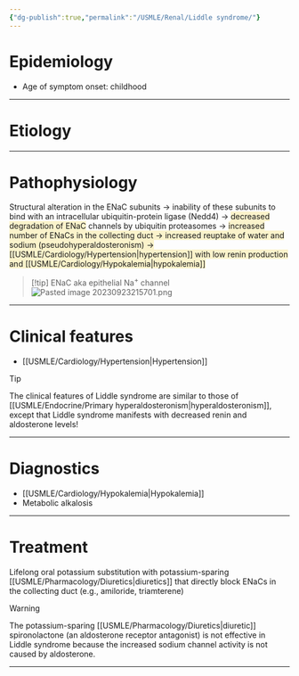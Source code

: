 ```yaml
---
{"dg-publish":true,"permalink":"/USMLE/Renal/Liddle syndrome/"}
---
```


# Epidemiology
- Age of symptom onset: childhood

---
# Etiology


---
# Pathophysiology
Structural alteration in the ENaC subunits → inability of these subunits to bind with an intracellular ubiquitin-protein ligase (Nedd4) → <span style="background:rgba(240, 200, 0, 0.2)">decreased degradation of ENaC</span> channels by ubiquitin proteasomes → <span style="background:rgba(240, 200, 0, 0.2)">increased number of ENaCs in the collecting duct → increased reuptake of water and sodium (pseudohyperaldosteronism) → [[USMLE/Cardiology/Hypertension\|hypertension]] with low renin production and [[USMLE/Cardiology/Hypokalemia\|hypokalemia]]</span>
>[!tip] ENaC
> aka epithelial Na<sup>+</sup> channel![Pasted image 20230923215701.png](/img/user/appendix/Pasted%20image%2020230923215701.png)

---
# Clinical features
- [[USMLE/Cardiology/Hypertension\|Hypertension]]
>[!tip] 
>The clinical features of Liddle syndrome are similar to those of [[USMLE/Endocrine/Primary hyperaldosteronism\|hyperaldosteronism]], except that Liddle syndrome manifests with decreased renin and aldosterone levels!


---
# Diagnostics
- [[USMLE/Cardiology/Hypokalemia\|Hypokalemia]]
- Metabolic alkalosis

---
# Treatment
Lifelong oral potassium substitution with potassium-sparing [[USMLE/Pharmacology/Diuretics\|diuretics]] that directly block ENaCs in the collecting duct (e.g., amiloride, triamterene)
>[!warning] 
>The potassium-sparing [[USMLE/Pharmacology/Diuretics\|diuretic]] spironolactone (an aldosterone receptor antagonist) is not effective in Liddle syndrome because the increased sodium channel activity is not caused by aldosterone.


---
